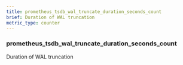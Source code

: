 ```yaml
---
title: prometheus_tsdb_wal_truncate_duration_seconds_count
brief: Duration of WAL truncation
metric_type: counter
---
```

### prometheus_tsdb_wal_truncate_duration_seconds_count

Duration of WAL truncation